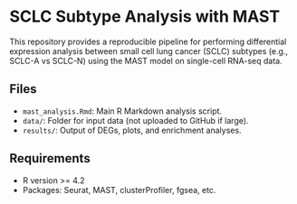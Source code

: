 # SCLC Subtype Analysis with MAST

This repository provides a reproducible pipeline for performing differential expression analysis between small cell lung cancer (SCLC) subtypes (e.g., SCLC-A vs SCLC-N) using the MAST model on single-cell RNA-seq data.

## Files

- `mast_analysis.Rmd`: Main R Markdown analysis script.
- `data/`: Folder for input data (not uploaded to GitHub if large).
- `results/`: Output of DEGs, plots, and enrichment analyses.

## Requirements

- R version >= 4.2
- Packages: Seurat, MAST, clusterProfiler, fgsea, etc.

